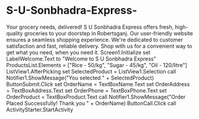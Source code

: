 # S-U-Sonbhadra-Express-
Your grocery needs, delivered! S U Sonbhadra Express offers fresh, high-quality groceries to your doorstep in Robertsganj. Our user-friendly website ensures a seamless shopping experience. We're dedicated to customer satisfaction and fast, reliable delivery. Shop with us for a convenient way to get what you need, when you need it.
Screen1.Initialize
    set LabelWelcome.Text to "Welcome to S U Sonbhadra Express"
    ProductsList.Elements = ["Rice - 50/kg", "Sugar - 45/kg", "Oil - 120/litre"]
    ListView1.AfterPicking
    set SelectedProduct = ListView1.Selection
    call Notifier1.ShowMessage("You selected " + SelectedProduct)
   ButtonSubmit.Click
    set OrderName = TextBoxName.Text
    set OrderAddress = TextBoxAddress.Text
    set OrderPhone = TextBoxPhone.Text
    set OrderProduct = TextBoxProduct.Text
    call Notifier1.ShowMessage("Order Placed Successfully! Thank you " + OrderName)
    ButtonCall.Click
    call ActivityStarter.StartActivity
